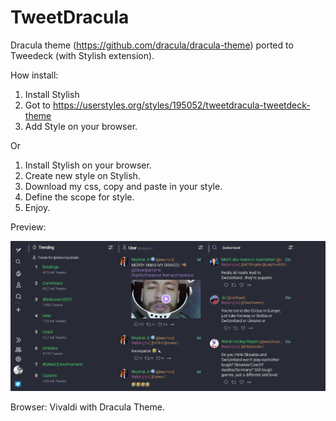 # TweetDracula

Dracula theme (https://github.com/dracula/dracula-theme) ported to Tweedeck (with Stylish extension).

How install:

1. Install Stylish
2. Got to https://userstyles.org/styles/195052/tweetdracula-tweetdeck-theme
3. Add Style on your browser.

Or

1. Install Stylish on your browser.
2. Create new style on Stylish.
3. Download my css, copy and paste in your style.
4. Define the scope for style.
5. Enjoy.

Preview:

![TweetDracula](./images/preview.jpeg)

Browser: Vivaldi with Dracula Theme.
